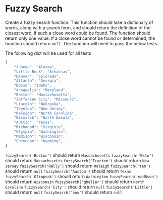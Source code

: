 # Fuzzy Search

Create a fuzzy search function. This function should take a dictionary of words, along with a search term, and should return the definition of the closest word, if such a close word could be found. The function should return only one value. If a close word cannot be found or determined, the function should return `null`. The function will need to pass the below tests.

The following dict will be used for all tests

```js
{
    "Juneau": "Alaska",
    "Little Rock": "Arkansas",
    "Denver": "Colorado",
    "Atlanta": "Georgia",
    "Boise": "Idaho",
    "Annapolis": "Maryland",
    "Boston": "Massachusetts",
    "Jefferson City": "Missouri",
    "Lincoln": "Nebraska",
    "Trenton": "New Jersey",
    "Raleigh": "North Carolina",
    "Bismarck": "North Dakota",
    "Austin": "Texas",
    "Richmond": "Virginia",
    "Olympia": "Washington",
    "Madison": "Wisconsin",
    "Cheyenne": "Wyoming",
}
```

`fuzzySearch('Boston')` should return `Massachusetts`
`fuzzySearch('Bstn')` should return `Massachusetts`
`fuzzySearch('Tranten')` should return `New Jersey`
`fuzzySearch('Rally')` should return `Raleigh`
`fuzzySearch('tan')` should return `null`
`fuzzySearch('Auston')` should return `Texas`
`fuzzySearch('Olimpeak')` should return `Washington`
`fuzzySearch('mad8son')` should return `Wisconsin`
`fuzzySearch('gheliar')` should return `North Carolina`
`fuzzySearch('City')` should return `null`
`fuzzySearch('Little')` should return `null`
`fuzzySearch('boy')` should return `null`

